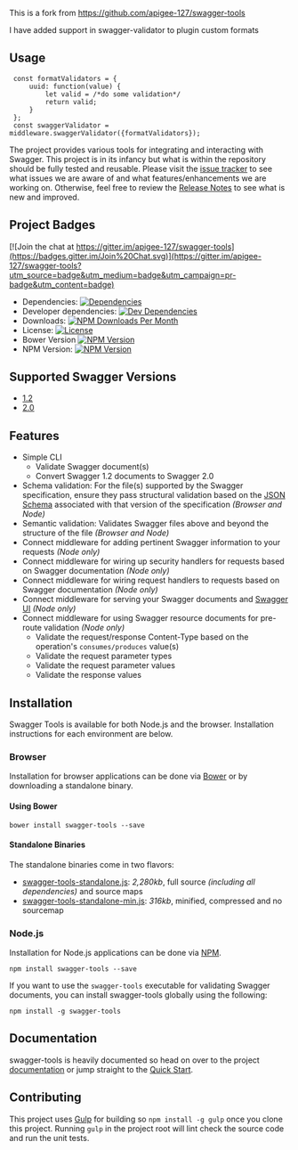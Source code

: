 This is a fork from https://github.com/apigee-127/swagger-tools

I have added support in swagger-validator to plugin custom formats

## Usage
```
 const formatValidators = {
     uuid: function(value) {
         let valid = /*do some validation*/
         return valid;
     }
 }; 
 const swaggerValidator = middleware.swaggerValidator({formatValidators});
```


The project provides various tools for integrating and interacting with Swagger.  This project is in its infancy but
what is within the repository should be fully tested and reusable.  Please visit the [issue tracker][project-issues] to
see what issues we are aware of and what features/enhancements we are working on.  Otherwise, feel free to review the
[Release Notes][release-notes] to see what is new and improved.

## Project Badges

[![Join the chat at https://gitter.im/apigee-127/swagger-tools](https://badges.gitter.im/Join%20Chat.svg)](https://gitter.im/apigee-127/swagger-tools?utm_source=badge&utm_medium=badge&utm_campaign=pr-badge&utm_content=badge)

* Dependencies: [![Dependencies](https://david-dm.org/apigee-127/swagger-tools.svg)](https://david-dm.org/apigee-127/swagger-tools)
* Developer dependencies: [![Dev Dependencies](https://david-dm.org/apigee-127/swagger-tools/dev-status.svg)](https://david-dm.org/apigee-127/swagger-tools#info=devDependencies&view=table)
* Downloads: [![NPM Downloads Per Month](http://img.shields.io/npm/dm/swagger-tools.svg?style=flat)](https://www.npmjs.org/package/swagger-tools)
* License: [![License](http://img.shields.io/npm/l/swagger-tools.svg?style=flat)](https://github.com/apigee-127/swagger-tools/blob/master/LICENSE)
* Bower Version [![NPM Version](https://img.shields.io/bower/v/swagger-tools.svg?style=flat)](http://bower.io/search/?q=swagger-tools)
* NPM Version: [![NPM Version](http://img.shields.io/npm/v/swagger-tools.svg?style=flat)](https://www.npmjs.org/package/swagger-tools)

## Supported Swagger Versions

* [1.2][swagger-docs-v1_2]
* [2.0][swagger-docs-v2_0]

## Features

* Simple CLI
    * Validate Swagger document(s)
    * Convert Swagger 1.2 documents to Swagger 2.0
* Schema validation: For the file(s) supported by the Swagger specification, ensure they pass structural validation
based on the [JSON Schema][json-schema] associated with that version of the specification _(Browser and Node)_
* Semantic validation: Validates Swagger files above and beyond the structure of the file _(Browser and Node)_
* Connect middleware for adding pertinent Swagger information to your requests _(Node only)_
* Connect middleware for wiring up security handlers for requests based on Swagger documentation _(Node only)_
* Connect middleware for wiring request handlers to requests based on Swagger documentation _(Node only)_
* Connect middleware for serving your Swagger documents and [Swagger UI][swagger-ui] _(Node only)_
* Connect middleware for using Swagger resource documents for pre-route validation _(Node only)_
    * Validate the request/response Content-Type based on the operation's `consumes/produces` value(s)
    * Validate the request parameter types
    * Validate the request parameter values
    * Validate the response values

## Installation

Swagger Tools is available for both Node.js and the browser.  Installation instructions for each environment are below.

### Browser

Installation for browser applications can be done via [Bower][bower] or by downloading a standalone binary.

#### Using Bower

```
bower install swagger-tools --save
```

#### Standalone Binaries

The standalone binaries come in two flavors:

* [swagger-tools-standalone.js](https://raw.github.com/apigee-127/swagger-tools/master/browser/swagger-tools-standalone.js): _2,280kb_, full source _(including all dependencies)_ and source maps
* [swagger-tools-standalone-min.js](https://raw.github.com/apigee-127/swagger-tools/master/browser/swagger-tools-standalone-min.js): _316kb_, minified, compressed
and no sourcemap

### Node.js

Installation for Node.js applications can be done via [NPM][npm].

```
npm install swagger-tools --save
```

If you want to use the `swagger-tools` executable for validating Swagger documents, you can install swagger-tools
globally using the following:

```
npm install -g swagger-tools
```

## Documentation

swagger-tools is heavily documented so head on over to the project  [documentation][documentation] or jump straight to
the [Quick Start][quick-start].

## Contributing

This project uses [Gulp][gulp] for building so `npm install -g gulp` once you clone this project.  Running `gulp` in the
project root will lint check the source code and run the unit tests.

[bower]: http://bower.io/
[documentation]: https://github.com/apigee-127/swagger-tools/blob/master/docs/README.md
[gulp]: http://gulpjs.com/
[json-schema]: http://json-schema.org/
[npm]: https://www.npmjs.org/
[project-issues]: https://github.com/apigee/swagger-tools/issues
[quick-start]: https://github.com/apigee-127/swagger-tools/blob/master/docs/QuickStart.md
[release-notes]: https://github.com/apigee-127/swagger-tools/blob/master/RELEASE_NOTES.md
[swagger]: http://swagger.io/
[swagger-docs-v1_2]: https://github.com/swagger-api/swagger-spec/blob/master/versions/1.2.md
[swagger-docs-v2_0]: https://github.com/swagger-api/swagger-spec/blob/master/versions/2.0.md
[swagger-ui]: https://github.com/swagger-api/swagger-ui
